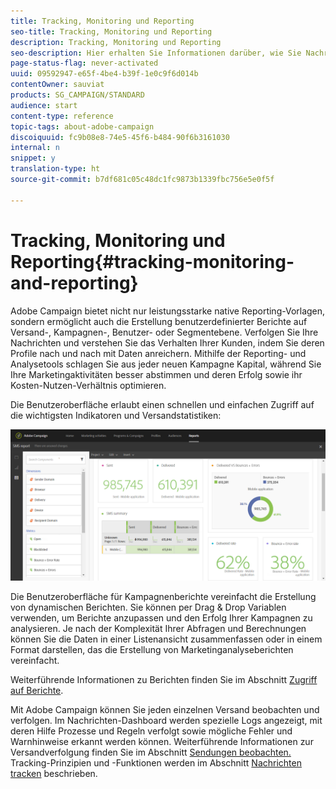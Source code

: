 ```yaml
---
title: Tracking, Monitoring und Reporting
seo-title: Tracking, Monitoring und Reporting
description: Tracking, Monitoring und Reporting
seo-description: Hier erhalten Sie Informationen darüber, wie Sie Nachrichten verfolgen und das Verhalten Ihrer Kunden verstehen können, indem Sie deren Profile mit Daten anreichern. Durch die Verwendung der Reporting- und Analyse-Tools in Adobe Campaign können Sie jede neue Kampagne optimal nutzen.
page-status-flag: never-activated
uuid: 09592947-e65f-4be4-b39f-1e0c9f6d014b
contentOwner: sauviat
products: SG_CAMPAIGN/STANDARD
audience: start
content-type: reference
topic-tags: about-adobe-campaign
discoiquuid: fc9b08e8-74e5-45f6-b484-90f6b3161030
internal: n
snippet: y
translation-type: ht
source-git-commit: b7df681c05c48dc1fc9873b1339fbc756e5e0f5f

---
```



# Tracking, Monitoring und Reporting{#tracking-monitoring-and-reporting}

Adobe Campaign bietet nicht nur leistungsstarke native Reporting-Vorlagen, sondern ermöglicht auch die Erstellung benutzerdefinierter Berichte auf Versand-, Kampagnen-, Benutzer- oder Segmentebene. Verfolgen Sie Ihre Nachrichten und verstehen Sie das Verhalten Ihrer Kunden, indem Sie deren Profile nach und nach mit Daten anreichern. Mithilfe der Reporting- und Analysetools schlagen Sie aus jeder neuen Kampagne Kapital, während Sie Ihre Marketingaktivitäten besser abstimmen und deren Erfolg sowie ihr Kosten-Nutzen-Verhältnis optimieren.

Die Benutzeroberfläche erlaubt einen schnellen und einfachen Zugriff auf die wichtigsten Indikatoren und Versandstatistiken:

![](assets/dynamic_report_intro.png)

Die Benutzeroberfläche für Kampagnenberichte vereinfacht die Erstellung von dynamischen Berichten. Sie können per Drag &amp; Drop Variablen verwenden, um Berichte anzupassen und den Erfolg Ihrer Kampagnen zu analysieren. Je nach der Komplexität Ihrer Abfragen und Berechnungen können Sie die Daten in einer Listenansicht zusammenfassen oder in einem Format darstellen, das die Erstellung von Marketinganalyseberichten vereinfacht.

Weiterführende Informationen zu Berichten finden Sie im Abschnitt [Zugriff auf Berichte](../../reporting/using/about-dynamic-reports.md).

Mit Adobe Campaign können Sie jeden einzelnen Versand beobachten und verfolgen. Im Nachrichten-Dashboard werden spezielle Logs angezeigt, mit deren Hilfe Prozesse und Regeln verfolgt sowie mögliche Fehler und Warnhinweise erkannt werden können. Weiterführende Informationen zur Versandverfolgung finden Sie im Abschnitt [Sendungen beobachten. ](../../sending/using/monitoring-a-delivery.md) Tracking-Prinzipien und -Funktionen werden im Abschnitt [Nachrichten tracken](../../sending/using/tracking-messages.md) beschrieben.
